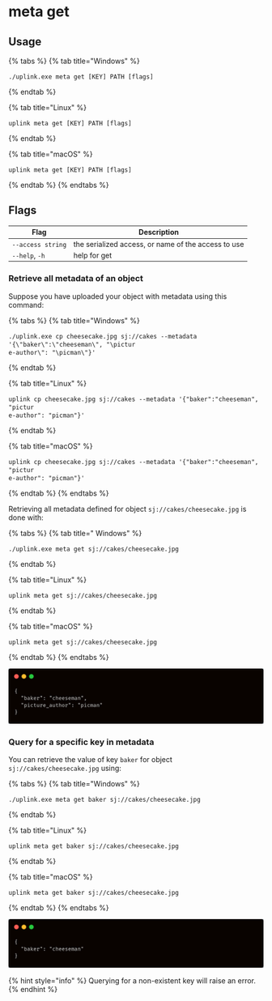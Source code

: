 # meta get

## Usage

{% tabs %}
{% tab title="Windows" %}
```
./uplink.exe meta get [KEY] PATH [flags]
```
{% endtab %}

{% tab title="Linux" %}
```
uplink meta get [KEY] PATH [flags]
```
{% endtab %}

{% tab title="macOS" %}
```
uplink meta get [KEY] PATH [flags]
```
{% endtab %}
{% endtabs %}

## Flags

| Flag              | Description                                         |
| ----------------- | --------------------------------------------------- |
| `--access string` | the serialized access, or name of the access to use |
| `--help`, `-h`    | help for get                                        |

### Retrieve all metadata of an object

Suppose you have uploaded your object with metadata using this command:

{% tabs %}
{% tab title="Windows" %}
```
./uplink.exe cp cheesecake.jpg sj://cakes --metadata '{\"baker\":\"cheeseman\", "\pictur
e-author\": "\picman\"}'
```
{% endtab %}

{% tab title="Linux" %}
```
uplink cp cheesecake.jpg sj://cakes --metadata '{"baker":"cheeseman", "pictur
e-author": "picman"}'
```
{% endtab %}

{% tab title="macOS" %}
```
uplink cp cheesecake.jpg sj://cakes --metadata '{"baker":"cheeseman", "pictur
e-author": "picman"}'
```
{% endtab %}
{% endtabs %}

Retrieving all metadata defined for object `sj://cakes/cheesecake.jpg`  is done with:

{% tabs %}
{% tab title=" Windows" %}
```
./uplink.exe meta get sj://cakes/cheesecake.jpg
```
{% endtab %}

{% tab title="Linux" %}
```
uplink meta get sj://cakes/cheesecake.jpg
```
{% endtab %}

{% tab title="macOS" %}
```
uplink meta get sj://cakes/cheesecake.jpg
```
{% endtab %}
{% endtabs %}

![](../../../.gitbook/assets/meta-get.png)

### Query for a specific key in metadata

You can retrieve the value of key `baker` for object `sj://cakes/cheesecake.jpg` using:

{% tabs %}
{% tab title="Windows" %}
```
./uplink.exe meta get baker sj://cakes/cheesecake.jpg
```
{% endtab %}

{% tab title="Linux" %}
```
uplink meta get baker sj://cakes/cheesecake.jpg
```
{% endtab %}

{% tab title="macOS" %}
```
uplink meta get baker sj://cakes/cheesecake.jpg
```
{% endtab %}
{% endtabs %}

![](../../../.gitbook/assets/meta-get-key.png)

{% hint style="info" %}
Querying for a non-existent key will raise an error.
{% endhint %}
